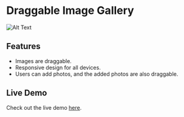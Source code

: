 # Draggable Image Gallery

![Alt Text](src/assets/your-image.jpg)


## Features
- Images are draggable.
- Responsive design for all devices.
- Users can add photos, and the added photos are also draggable.

## Live Demo

Check out the live demo [here](https://draggableimagegallery.netlify.app/).


